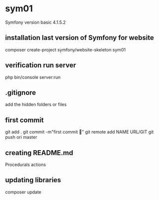 # sym01
Symfony version basic 4.1.5.2

## installation last version of Symfony for website
composer create-project symfony/website-skeleton sym01

## verification run server
php bin/console server:run

## .gitignore
add the hidden folders or files

## first commit
git add .
git commit -m"first commit :tada:"
git remote add NAME URL/GIT
git push ori master

## creating README.md
Procedurals actions

## updating libraries
composer update